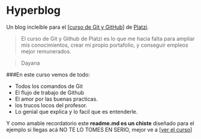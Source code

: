 # Hyperblog 
Un blog incleible  para el [[curso de Git y GitHub](http://platzi.com/cursos/git-github/ "[curso de Git y GitHub")] de [Platzi](http://platzi.com "Platzi").

>El curso de Git y Github de Platzi es lo que me hacia falta para ampliar mis conocimientos, crear mi propio portafolio, y conseguir empleos mejor remunerados.

>Dayana

###En este curso vemos de todo:

* Todos los comandos de Git
* El flujo de trabajo de Github
* El amor por las buenas practicas.
* los trucos locos del profesor.
* Lo genial que explica y lo facil que es entenderle.

Y como amable recordatorio este **readme.md es un chiste** diseñado para el ejemplo si llegas acá NO TE LO TOMES EN SERIO, mejor ve a [[ver el curso](http://platzi.com/cursos/git-github "ver el curso")]